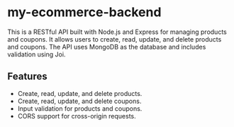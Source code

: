 # my-ecommerce-backend

This is a RESTful API built with Node.js and Express for managing products and coupons. It allows users to create, read, update, and delete products and coupons. The API uses MongoDB as the database and includes validation using Joi.

## Features

- Create, read, update, and delete products.
- Create, read, update, and delete coupons.
- Input validation for products and coupons.
- CORS support for cross-origin requests.
